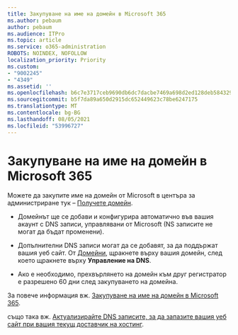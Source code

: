 ```yaml
---
title: Закупуване на име на домейн в Microsoft 365
ms.author: pebaum
author: pebaum
ms.audience: ITPro
ms.topic: article
ms.service: o365-administration
ROBOTS: NOINDEX, NOFOLLOW
localization_priority: Priority
ms.custom:
- "9002245"
- "4349"
ms.assetid: ''
ms.openlocfilehash: b6c7e3717ceb9690db6dc7dacbe7469a698d2ed128deb5843291687814ba302e
ms.sourcegitcommit: b5f7da89a650d2915dc652449623c78be6247175
ms.translationtype: MT
ms.contentlocale: bg-BG
ms.lasthandoff: 08/05/2021
ms.locfileid: "53996727"
---
```

# <a name="buy-a-domain-name-in-microsoft-365"></a>Закупуване на име на домейн в Microsoft 365

Можете да закупите име на домейн от Microsoft в центъра за администриране тук – [Получете домейн](https://admin.microsoft.com/Domains/Buy).

- Домейнът ще се добави и конфигурира автоматично във вашия акаунт с DNS записи, управлявани от Microsoft (NS записите не могат да бъдат променени).

- Допълнителни DNS записи могат да се добавят, за да поддържат вашия уеб сайт.  От [Домейни](https://admin.microsoft.com/AdminPortal/Home#/Domains), щракнете върху вашия домейн, след което щракнете върху **Управление на DNS**.

- Ако е необходимо, прехвърлянето на домейн към друг регистратор е разрешено 60 дни след закупуването на домейна.

За повече информация вж. [Закупуване на име на домейн в Microsoft 365](https://docs.microsoft.com/microsoft-365/admin/get-help-with-domains/buy-a-domain-name?view=o365-worldwide).

също така вж. [Актуализирайте DNS записите, за да запазите вашия уеб сайт при вашия текущ доставчик на хостинг](https://docs.microsoft.com/alchemyinsights/update-dns-records-to-keep-your-website-with-your-current-hosting-provider-0).
